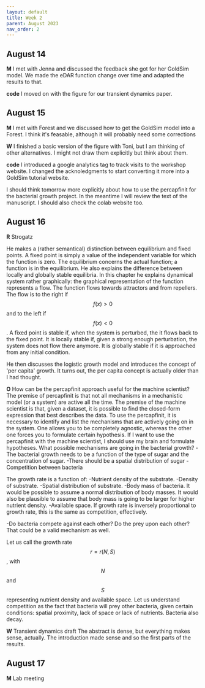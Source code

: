 ```yaml
---
layout: default
title: Week 2
parent: August 2023
nav_order: 2
---
```



## August 14

**M** I met with Jenna and discussed the feedback she got for her GoldSim model. We made the eDAR function change over time and adapted the results to that.

**code** I moved on with the figure for our transient dynamics paper.

## August 15

**M** I met with Forest and we discussed how to get the GoldSim model into a Forest. I think it's feasable, although it will probably need some corrections

**W** I finished a basic version of the figure with Toni, but I am thinking of other alternatives. I might not draw them explicitly but think about them.

**code** I introduced a google analytics tag to track visits to the workshop website. I changed the acknoledgments to start converting it more into a GoldSim tutorial website.

I should think tomorrow more explicitly about how to use the percapfinit for the bacterial growth project. In the meantime I will review the text of the manuscript. I should
also check the colab website too.

## August 16

**R** Strogatz

He makes a (rather semantical) distinction between equilibrium and fixed points. A fixed point is simply a value of the independent variable for which the function is zero. The equilibrium concerns the actual function; a function is in the equilibrium.
He also explains the difference between locally and globally stable equilibria. In this chapter he explains dynamical system rather graphically: the graphical representation of the function represents a flow. The function flows towards attractors and from repellers. The flow is to the right if $$f(x)>0$$ and to the left if $$f(x)<0$$. A fixed point is stable if, when the system is perturbed, the it flows back to the fixed point. It is locally stable if, given a strong enough perturbation, the system does not flow there anymore. It is globally stable if it is approached from any initial condition.

He then discusses the logistic growth model and introduces the concept of 'per capita' growth. It turns out, the per capita concept is actually older than I had thought.

**O** How can be the percapfinit approach useful for the machine scientist?
The premise of percapfinit is that not all mechanisms in a mechanistic model (or a system) are active all the time.
The premise of the machine scientist is that, given a dataset, it is possible to find the closed-form expression that best describes the data.
To use the percapfinit, it is necessary to identify and list the mechanisms that are actively going on in the system.
One allows you to be completely agnostic, whereas the other one forces you to formulate certain hypothesis. If I want to use the percapfinit with the machine scientist, I should use my brain and formulate hypotheses.
What possible mechanisms are going in the bacterial growth?
-The bacterial growth needs to be a function of the type of sugar and the concentration of sugar.
-There should be a spatial distribution of sugar
-Competition between bacteria

The growth rate is a function of:
-Nutrient density of the substrate.
-Density of substrate.
-Spatial distribution of substrate.
-Body mass of bacteria. It would be possible to assume a normal distribution of body masses. It would also be plausible to assume that body mass is going to be larger for higher nutrient density.
-Available space. If growth rate is inversely proportional to growth rate, this is the same as competition, effectively.

-Do bacteria compete against each other? Do the prey upon each other? That could be a valid mechanism as well.

Let us call the growth rate $$r=r(N,S)$$, with $$N$$ and $$S$$ representing nutrient density and available space.
Let us understand competition as the fact that bacteria will prey other bacteria, given certain conditions: spatial proximity, lack of space or lack of nutrients. Bacteria also decay.

**W** Transient dynamics draft
The abstract is dense, but everything makes sense, actually.
The introduction made sense and so the first parts of the results.



## August 17

**M** Lab meeting